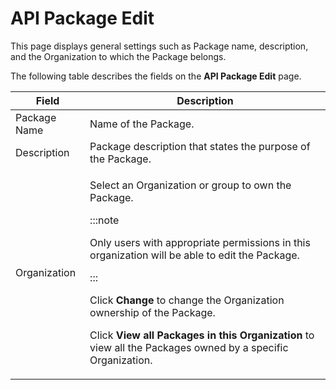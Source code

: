 ﻿---
sidebar_position: 4
---

# API Package Edit

<head>
  <meta name="guidename" content="API Management"/>
  <meta name="context" content="GUID-8e866b98-0a33-4ccd-b786-437a69fa977c"/>
</head>

This page displays general settings such as Package name, description, and the Organization to which the Package belongs. 

The following table describes the fields on the **API Package Edit** page. 

|**Field** |**Description** |
| ---- | ------ |
|Package Name |Name of the Package. |
|Description|Package description that states the purpose of the Package. |
|Organization|<p>Select an Organization or group to own the Package. </p><p>:::note</p><p>Only users with appropriate permissions in this organization will be able to edit the Package.</p><p>:::</p><p>Click **Change** to change the Organization ownership of the Package. </p><p>Click **View all Packages in this Organization** to view all the Packages owned by a specific Organization. </p>|

